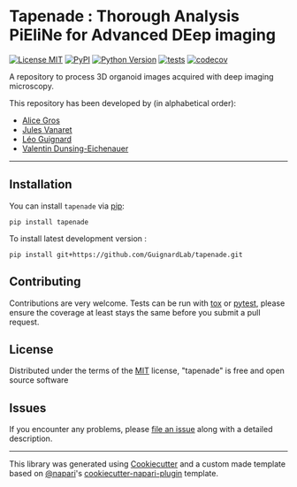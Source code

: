 # Tapenade : Thorough Analysis PiEliNe for Advanced DEep imaging

[![License MIT](https://img.shields.io/pypi/l/tapenade.svg?color=green)](https://github.com/GuignardLab/tapenade/raw/main/LICENSE)
[![PyPI](https://img.shields.io/pypi/v/tapenade.svg?color=green)](https://pypi.org/project/tapenade)
[![Python Version](https://img.shields.io/pypi/pyversions/tapenade.svg?color=green)](https://python.org)
[![tests](https://github.com/GuignardLab/tapenade/workflows/tests/badge.svg)](https://github.com/GuignardLab/tapenade/actions)
[![codecov](https://codecov.io/gh/GuignardLab/tapenade/branch/main/graph/badge.svg)](https://codecov.io/gh/GuignardLab/tapenade)

A repository to process 3D organoid images acquired with deep imaging microscopy.

This repository has been developed by (in alphabetical order):

- [Alice Gros](mailto:alice.gros@univ-amu.fr)
- [Jules Vanaret](mailto:jules.vanaret@univ-amu.fr)
- [Léo Guignard](mailto:leo.guignard@univ-amu.fr)
- [Valentin Dunsing-Eichenauer](valentin.dunsing@univ-amu.fr)

----------------------------------

## Installation

You can install `tapenade` via [pip]:

```shell
pip install tapenade
```

To install latest development version :

```shell
pip install git+https://github.com/GuignardLab/tapenade.git
```

## Contributing

Contributions are very welcome. Tests can be run with [tox] or [pytest], please ensure
the coverage at least stays the same before you submit a pull request.

## License

Distributed under the terms of the [MIT] license,
"tapenade" is free and open source software

## Issues

If you encounter any problems, please [file an issue] along with a detailed description.

----------------------------------

This library was generated using [Cookiecutter] and a custom made template based on [@napari]'s [cookiecutter-napari-plugin] template.

[Cookiecutter]: https://github.com/audreyr/cookiecutter
[@napari]: https://github.com/napari
[MIT]: http://opensource.org/licenses/MIT
[cookiecutter-napari-plugin]: https://github.com/napari/cookiecutter-napari-plugin
[pip]: https://pypi.org/project/pip/
[tox]: https://tox.readthedocs.io/en/latest/
[pytest]: https://docs.pytest.org/

[file an issue]: https://github.com/GuignardLab/tapenade/issues
